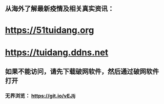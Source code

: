 ## 从海外了解最新疫情及相关真实资讯：
<h1><a href='https://51tuidang.org/?from=51t'>https://51tuidang.org</a></h1>

<h1><a href='https://tuidang.ddns.net/from=51t'>https://tuidang.ddns.net</a></h1>

## 如果不能访问，请先下载破网软件，然后通过破网软件打开
### 无界浏览： https://git.io/vEJlj

